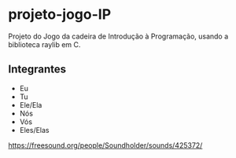 # projeto-jogo-IP
Projeto do Jogo da cadeira de Introdução à Programação, usando a biblioteca raylib em C.

## Integrantes
- Eu
- Tu
- Ele/Ela
- Nós
- Vós
- Eles/Elas


https://freesound.org/people/Soundholder/sounds/425372/